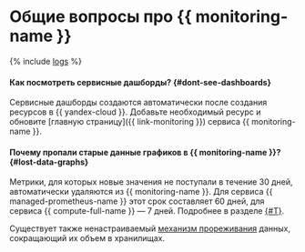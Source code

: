 # Общие вопросы про {{ monitoring-name }}

{% include [logs](../logs.md) %}

#### Как посмотреть сервисные дашборды? {#dont-see-dashboards}

Сервисные дашборды создаются автоматически после создания ресурсов в {{ yandex-cloud }}. Добавьте необходимый ресурс и обновите [главную страницу]({{ link-monitoring }}) сервиса {{ monitoring-name }}.

#### Почему пропали старые данные графиков в {{ monitoring-name }}? {#lost-data-graphs}

Метрики, для которых новые значения не поступали в течение 30 дней, автоматически удаляются из {{ monitoring-name }}. Для сервиса {{ managed-prometheus-name }} этот срок составляет 60 дней, для сервиса {{ compute-full-name }} — 7 дней. Подробнее в разделе [{#T}](../../monitoring/concepts/ttl.md).

Существует также ненастраиваемый [механизм прореживания](../../monitoring/concepts/decimation.md) данных, сокращающий их объем в хранилищах.
